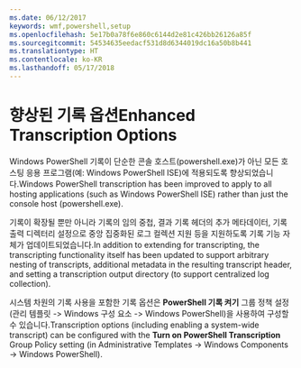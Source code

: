 ```yaml
---
ms.date: 06/12/2017
keywords: wmf,powershell,setup
ms.openlocfilehash: 5e17b0a78f6e860c6144d2e81c426bb26126a85f
ms.sourcegitcommit: 54534635eedacf531d8d6344019dc16a50b8b441
ms.translationtype: HT
ms.contentlocale: ko-KR
ms.lasthandoff: 05/17/2018
---
```

# <a name="enhanced-transcription-options"></a><span data-ttu-id="7eece-102">향상된 기록 옵션</span><span class="sxs-lookup"><span data-stu-id="7eece-102">Enhanced Transcription Options</span></span>

<span data-ttu-id="7eece-103">Windows PowerShell 기록이 단순한 콘솔 호스트(powershell.exe)가 아닌 모든 호스팅 응용 프로그램(예: Windows PowerShell ISE)에 적용되도록 향상되었습니다.</span><span class="sxs-lookup"><span data-stu-id="7eece-103">Windows PowerShell transcription has been improved to apply to all hosting applications (such as Windows PowerShell ISE) rather than just the console host (powershell.exe).</span></span>

<span data-ttu-id="7eece-104">기록이 확장될 뿐만 아니라 기록의 임의 중첩, 결과 기록 헤더의 추가 메타데이터, 기록 출력 디렉터리 설정으로 중앙 집중화된 로그 컬렉션 지원 등을 지원하도록 기록 기능 자체가 업데이트되었습니다.</span><span class="sxs-lookup"><span data-stu-id="7eece-104">In addition to extending for transcripting, the transcripting functionality itself has been updated to support arbitrary nesting of transcripts, additional metadata in the resulting transcript header, and setting a transcription output directory (to support centralized log collection).</span></span>

<span data-ttu-id="7eece-105">시스템 차원의 기록 사용을 포함한 기록 옵션은 **PowerShell 기록 켜기** 그룹 정책 설정(관리 템플릿 -> Windows 구성 요소 -> Windows PowerShell)을 사용하여 구성할 수 있습니다.</span><span class="sxs-lookup"><span data-stu-id="7eece-105">Transcription options (including enabling a system-wide transcript) can be configured with the **Turn on PowerShell Transcription** Group Policy setting (in Administrative Templates -> Windows Components -> Windows PowerShell).</span></span>
